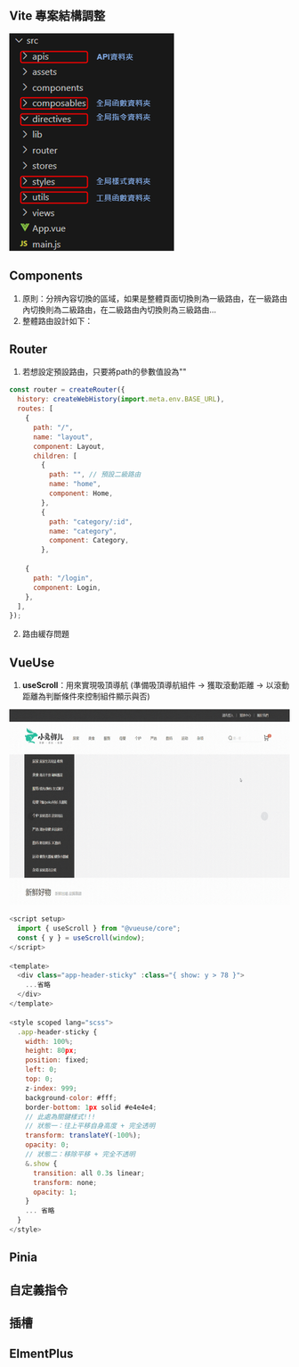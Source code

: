 ## Vite 專案結構調整
![專案結構調整](https://github.com/Ryan-0911/vue3-rabbit-shopping/blob/main/vite-project-structure-adjustment.png)
## Components
1. 原則：分辨內容切換的區域，如果是整體頁面切換則為一級路由，在一級路由內切換則為二級路由，在二級路由內切換則為三級路由...
2. 整體路由設計如下：
## Router
1. 若想設定預設路由，只要將path的參數值設為""
```javascript
const router = createRouter({
  history: createWebHistory(import.meta.env.BASE_URL),
  routes: [
    {
      path: "/",
      name: "layout",
      component: Layout,
      children: [
        {
          path: "", // 預設二級路由
          name: "home",
          component: Home,
        },
        {
          path: "category/:id",
          name: "category",
          component: Category,
        },
 
    {
      path: "/login",
      component: Login,
    },
  ],
});
```
2. 路由緩存問題
  
## VueUse
1. **useScroll**：用來實現吸頂導航 (準備吸頂導航組件 -> 獲取滾動距離 -> 以滾動距離為判斷條件來控制組件顯示與否)
<img src="https://github.com/Ryan-0911/vue3-rabbit-shopping/blob/main/vueUse%E5%90%B8%E9%A0%82%E5%B0%8E%E8%A6%BD%E5%88%97.gif" height="350px" width="700px" />   

```javascript
<script setup>
  import { useScroll } from "@vueuse/core";
  const { y } = useScroll(window);
</script>

<template>
  <div class="app-header-sticky" :class="{ show: y > 78 }">
    ...省略
  </div>
</template>

<style scoped lang="scss">
  .app-header-sticky {
    width: 100%;
    height: 80px;
    position: fixed;
    left: 0;
    top: 0;
    z-index: 999;
    background-color: #fff;
    border-bottom: 1px solid #e4e4e4;
    // 此處為關鍵樣式!!!
    // 狀態一：往上平移自身高度 + 完全透明
    transform: translateY(-100%);
    opacity: 0;
    // 狀態二：移除平移 + 完全不透明
    &.show {
      transition: all 0.3s linear;
      transform: none;
      opacity: 1;
    }
    ... 省略
  }
</style>
``` 
## Pinia
## 自定義指令
## 插槽
## ElmentPlus
